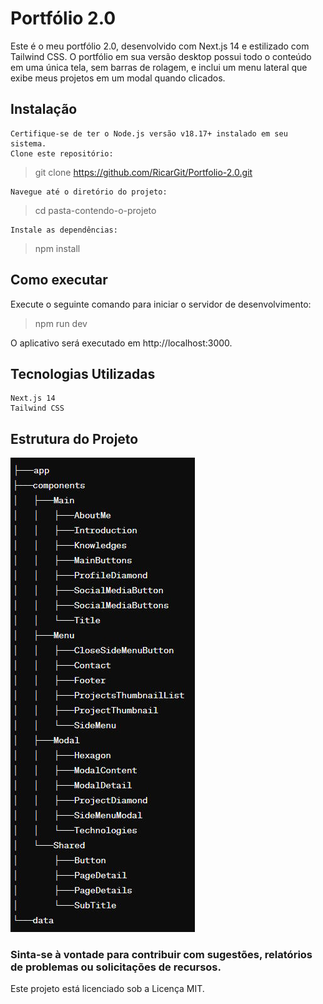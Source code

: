 # Portfólio 2.0

Este é o meu portfólio 2.0, desenvolvido com Next.js 14 e estilizado com Tailwind CSS. O portfólio em sua versão desktop possui todo o conteúdo em uma única tela, sem barras de rolagem, e inclui um menu lateral que exibe meus projetos em um modal quando clicados.

## Instalação

    Certifique-se de ter o Node.js versão v18.17+ instalado em seu sistema.
    Clone este repositório:

> git clone https://github.com/RicarGit/Portfolio-2.0.git

    Navegue até o diretório do projeto:

> cd pasta-contendo-o-projeto

    Instale as dependências:

> npm install

## Como executar

Execute o seguinte comando para iniciar o servidor de desenvolvimento:

> npm run dev

O aplicativo será executado em http://localhost:3000.

## Tecnologias Utilizadas

    Next.js 14
    Tailwind CSS

## Estrutura do Projeto
  ![Estrutura de Pastas](/public/images/estrutura_de_pastas.jpg)

### Sinta-se à vontade para contribuir com sugestões, relatórios de problemas ou solicitações de recursos.

Este projeto está licenciado sob a Licença MIT.